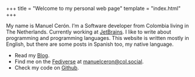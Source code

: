 +++
title = "Welcome to my personal web page"
template = "index.html"
+++

My name is Manuel Cerón. I’m a Software developer from Colombia living in The Netherlands. Currently working at [JetBrains](https://www.jetbrains.com/).
I like to write about programming and programming languages. This website is written mostly in English, but there are some posts in Spanish too, my native
language.

 * Read my [Blog](/blog).
 * Find me on the [Fediverse](https://en.wikipedia.org/wiki/Fediverse) at [manuelceron@col.social](https://col.social/@manuelceron).
 * Check my code on [Github](https://github.com/ceronman).

